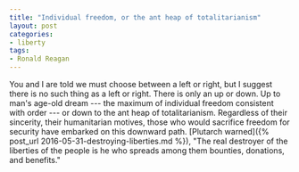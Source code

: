 ```yaml
---
title: "Individual freedom, or the ant heap of totalitarianism"
layout: post
categories:
- liberty
tags:
- Ronald Reagan
---
```


You and I are told we must choose between a left or right, but I suggest there is no such thing as a left or right. There is only an up or down. Up to man's age-old dream --- the maximum of individual freedom consistent with order --- or down to the ant heap of totalitarianism. Regardless of their sincerity, their humanitarian motives, those who would sacrifice freedom for security have embarked on this downward path. [Plutarch warned]({% post_url 2016-05-31-destroying-liberties.md %}), "The real destroyer of the liberties of the people is he who spreads among them bounties, donations, and benefits."
